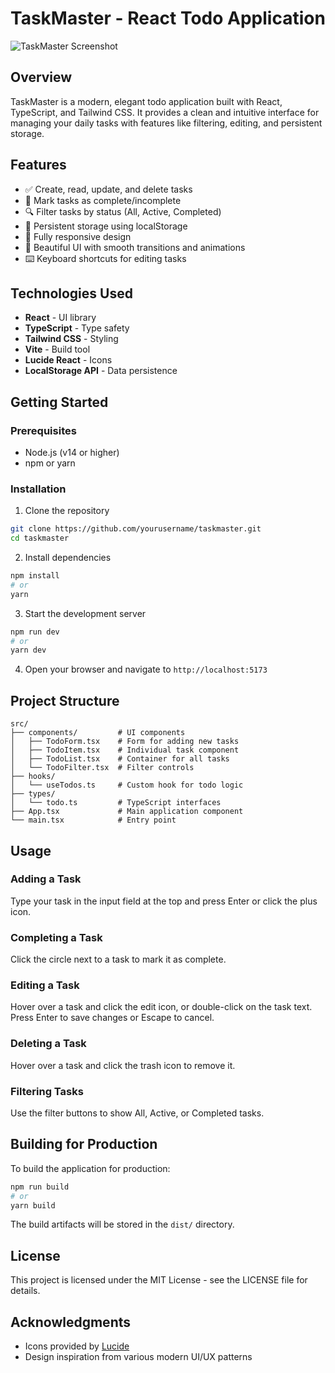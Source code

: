 # TaskMaster - React Todo Application

![TaskMaster Screenshot](https://images.unsplash.com/photo-1540350394557-8d14678e7f91?ixlib=rb-1.2.1&auto=format&fit=crop&w=1000&q=80)

## Overview

TaskMaster is a modern, elegant todo application built with React, TypeScript, and Tailwind CSS. It provides a clean and intuitive interface for managing your daily tasks with features like filtering, editing, and persistent storage.

## Features

- ✅ Create, read, update, and delete tasks
- 🔄 Mark tasks as complete/incomplete
- 🔍 Filter tasks by status (All, Active, Completed)
- 💾 Persistent storage using localStorage
- 📱 Fully responsive design
- 🎨 Beautiful UI with smooth transitions and animations
- ⌨️ Keyboard shortcuts for editing tasks

## Technologies Used

- **React** - UI library
- **TypeScript** - Type safety
- **Tailwind CSS** - Styling
- **Vite** - Build tool
- **Lucide React** - Icons
- **LocalStorage API** - Data persistence

## Getting Started

### Prerequisites

- Node.js (v14 or higher)
- npm or yarn

### Installation

1. Clone the repository
```bash
git clone https://github.com/yourusername/taskmaster.git
cd taskmaster
```

2. Install dependencies
```bash
npm install
# or
yarn
```

3. Start the development server
```bash
npm run dev
# or
yarn dev
```

4. Open your browser and navigate to `http://localhost:5173`

## Project Structure

```
src/
├── components/         # UI components
│   ├── TodoForm.tsx    # Form for adding new tasks
│   ├── TodoItem.tsx    # Individual task component
│   ├── TodoList.tsx    # Container for all tasks
│   └── TodoFilter.tsx  # Filter controls
├── hooks/
│   └── useTodos.ts     # Custom hook for todo logic
├── types/
│   └── todo.ts         # TypeScript interfaces
├── App.tsx             # Main application component
└── main.tsx            # Entry point
```

## Usage

### Adding a Task
Type your task in the input field at the top and press Enter or click the plus icon.

### Completing a Task
Click the circle next to a task to mark it as complete.

### Editing a Task
Hover over a task and click the edit icon, or double-click on the task text. Press Enter to save changes or Escape to cancel.

### Deleting a Task
Hover over a task and click the trash icon to remove it.

### Filtering Tasks
Use the filter buttons to show All, Active, or Completed tasks.

## Building for Production

To build the application for production:

```bash
npm run build
# or
yarn build
```

The build artifacts will be stored in the `dist/` directory.

## License

This project is licensed under the MIT License - see the LICENSE file for details.

## Acknowledgments

- Icons provided by [Lucide](https://lucide.dev/)
- Design inspiration from various modern UI/UX patterns

